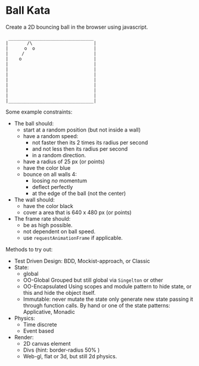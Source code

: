 # Ball Kata

Create a 2D bouncing ball in the browser using javascript.

```
 ________________________________
|       /\                       |
|      o  o                      |
|     /                          |
|    o                           |
|                                |
|                                |
|                                |
|                                |
|                                |
|                                |
|                                |
|________________________________|
```

Some example constraints:

 * The ball should:
    * start at a random position (but not inside a wall)
    * have a random speed:
        * not faster then its 2 times its radius per second
        * and not less then its radius per second
        * in a random direction.
    * have a radius of 25 px (or points)
    * have the color blue
    * bounce on all walls 4:
        * loosing *no* momentum
        * deflect perfectly
        * at the edge of the ball (not the center)
 * The wall should:
    * have the color black
    * cover a area that is 640 x 480 px (or points)
 * The frame rate should:
    * be as high possible.
    * not dependent on ball speed.
    * use `requestAnimationFrame` if applicable.

Methods to try out:
 * Test Driven Design: BDD, Mockist-approach, or Classic
 * State:
    * global
    * OO-Global
        Grouped but still global via `Singelton` or other
    * OO-Encapsulated
        Using scopes and module pattern to hide state, or this and hide the object itself.
    * Immutable:
        never mutate the state only generate new state passing it through function calls.
         By hand or one of the state patterns: Applicative, Monadic
 * Physics:
    * Time discrete
    * Event based
 * Render:
    * 2D canvas element
    * Divs (hint: border-radius 50% )
    * Web-gl, flat or 3d, but still 2d physics.